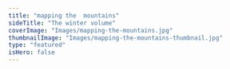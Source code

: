 ```yaml
---
title: "mapping the  mountains"
sideTitle: "The winter volume"
coverImage: "Images/mapping-the-mountains.jpg"
thumbnailImage: "Images/mapping-the-mountains-thumbnail.jpg"
type: "featured"
isHero: false
---
```

